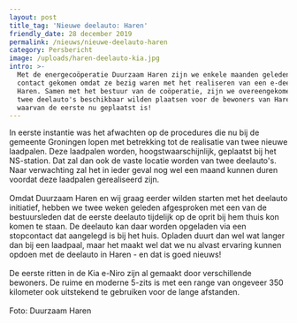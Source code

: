 ```yaml
---
layout: post
title_tag: 'Nieuwe deelauto: Haren'
friendly_date: 28 december 2019
permalink: /nieuws/nieuwe-deelauto-haren
category: Persbericht
image: /uploads/haren-deelauto-kia.jpg
intro: >-
  Met de energecoöperatie Duurzaam Haren zijn we enkele maanden geleden in
  contact gekomen omdat ze bezig waren met het realiseren van een e-deelauto in
  Haren. Samen met het bestuur van de coöperatie, zijn we overeengekomen dat we
  twee deelauto's beschikbaar wilden plaatsen voor de bewoners van Haren,
  waarvan de eerste nu geplaatst is!
---
```

In eerste instantie was het afwachten op de procedures die nu bij de gemeente Groningen lopen met betrekking tot de realisatie van twee nieuwe laadpalen. Deze laadpalen worden, hoogstwaarschijnlijk, geplaatst bij het NS-station. Dat zal dan ook de vaste locatie worden van twee deelauto's. Naar verwachting zal het in ieder geval nog wel een maand kunnen duren voordat deze laadpalen gerealiseerd zijn.\
\
Omdat Duurzaam Haren en wij graag eerder wilden starten met het deelauto initiatief, hebben we twee weken geleden afgesproken met een van de bestuursleden dat de eerste deelauto tijdelijk op de oprit bij hem thuis kon komen te staan. De deelauto kan daar worden opgeladen via een stopcontact dat aangelegd is bij het huis. Opladen duurt dan wel wat langer dan bij een laadpaal, maar het maakt wel dat we nu alvast ervaring kunnen opdoen met de deelauto in Haren - en dat is goed nieuws!\
\
De eerste ritten in de Kia e-Niro zijn al gemaakt door verschillende bewoners. De ruime en moderne 5-zits is met een range van ongeveer 350 kilometer ook uitstekend te gebruiken voor de lange afstanden.\
\
Foto: Duurzaam Haren
